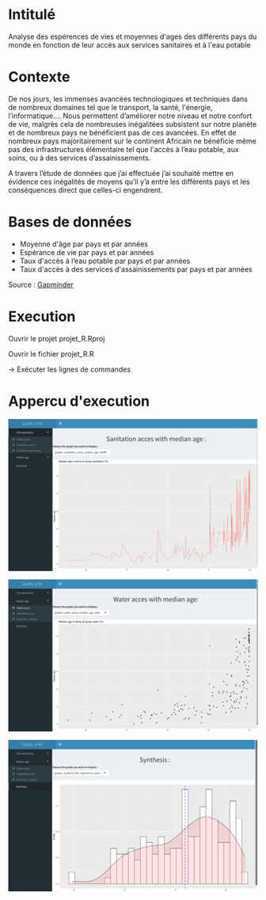 
# Intitulé
Analyse des espérences de vies et moyennes d'ages des différents pays du monde en fonction de leur accés aux services sanitaires et à l'eau potable

# Contexte
De nos jours, les immenses avancées technologiques et techniques dans de nombreux domaines tel que le transport, la santé, l'énergie, l’informatique.... 
Nous permettent d’améliorer notre niveau et notre confort de vie, malgrès cela de nombreuses inégalitées subsistent sur notre planète et de nombreux pays ne bénéficient pas de ces avancées.
En effet de nombreux pays majoritairement sur le continent Africain ne bénéficie même pas des infrastructures élémentaire tel que l'accès à l’eau potable, aux soins, ou à des services d’assainissements.

A travers l’étude de données que j’ai effectuée j’ai souhaité mettre en évidence ces inégalités de moyens qu’il y’a entre les différents pays et les conséquences direct que celles-ci engendrent.


# Bases de données


* Moyenne d'âge par pays et par années 
* Espérance de vie par pays et par années 
* Taux d'accès à l’eau potable par pays et par années 
* Taux d'accès à des services d'assainissements par pays et par années 

Source : [Gapminder](https://www.gapminder.org/data/) 


# Execution

Ouvrir le projet projet_R.Rproj

Ouvrir le fichier projet_R.R

-> Exécuter les lignes de commandes


# Appercu d'execution

![img1oo](https://github.com/AntoineMOREAU1/Data-Viz_R/blob/master/Img_read_me/img1.png)

![img2](https://github.com/AntoineMOREAU1/Data-Viz_R/blob/master/Img_read_me/img2.png)

![img3](https://github.com/AntoineMOREAU1/Data-Viz_R/blob/master/Img_read_me/img3.png)

